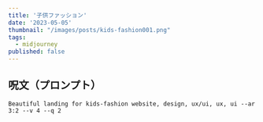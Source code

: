 ```yaml
---
title: '子供ファッション'
date: '2023-05-05'
thumbnail: "/images/posts/kids-fashion001.png"
tags:
  - midjourney
published: false
---
```


## 呪文（プロンプト）
```
Beautiful landing for kids-fashion website, design, ux/ui, ux, ui --ar 3:2 --v 4 --q 2
```